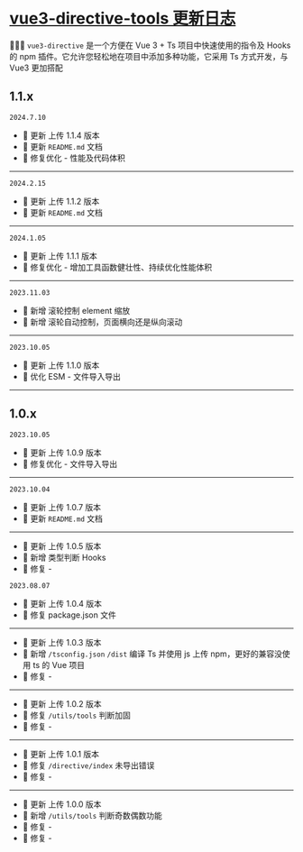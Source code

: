 # <a href="https://gitee.com/zhang-kun8888/vue3-directive-tool" target="_blank">vue3-directive-tools 更新日志</a>

🎉🎉🔥 `vue3-directive` 是一个方便在 Vue 3 + Ts 项目中快速使用的指令及 Hooks 的 npm 插件。它允许您轻松地在项目中添加多种功能，它采用 Ts 方式开发，与 Vue3 更加搭配

## 1.1.x

`2024.7.10`

- 🌟 更新 上传 1.1.4 版本
- 🎉 更新 `README.md` 文档
- 🐞 修复优化 - 性能及代码体积

---

`2024.2.15`

- 🌟 更新 上传 1.1.2 版本
- 🎉 更新 `README.md` 文档

---

`2024.1.05`

- 🌟 更新 上传 1.1.1 版本
- 🐞 修复优化 - 增加工具函数健壮性、持续优化性能体积

---

`2023.11.03`

- 🌟 新增 滚轮控制 element 缩放
- 🌟 新增 滚轮自动控制，页面横向还是纵向滚动

---

`2023.10.05`

- 🌟 更新 上传 1.1.0 版本
- 🐞 优化 ESM - 文件导入导出

---

## 1.0.x

`2023.10.05`

- 🌟 更新 上传 1.0.9 版本
- 🐞 修复优化 - 文件导入导出

---

`2023.10.04`

- 🌟 更新 上传 1.0.7 版本
- 🎉 更新 `README.md` 文档

---

- 🌟 更新 上传 1.0.5 版本
- 🎉 新增 类型判断 Hooks
- 🐞 修复 -

`2023.08.07`

- 🌟 更新 上传 1.0.4 版本
- 🐞 修复 package.json 文件

---

- 🌟 更新 上传 1.0.3 版本
- 🎉 新增 `/tsconfig.json` `/dist` 编译 Ts 并使用 js 上传 npm，更好的兼容没使用 ts 的 Vue 项目
- 🐞 修复 -

---

- 🌟 更新 上传 1.0.2 版本
- 🐞 修复 `/utils/tools` 判断加固
- 🐞 修复 -

---

- 🌟 更新 上传 1.0.1 版本
- 🐞 修复 `/directive/index` 未导出错误
- 🐞 修复 -

---

- 🌟 更新 上传 1.0.0 版本
- 🎉 新增 `/utils/tools` 判断奇数偶数功能
- 🐞 修复 -
- 🐞 修复 -

